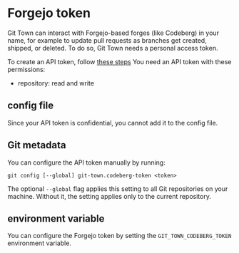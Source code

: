 # Forgejo token

Git Town can interact with Forgejo-based forges (like Codeberg) in your name,
for example to update pull requests as branches get created, shipped, or
deleted. To do so, Git Town needs a personal access token.

To create an API token, follow
[these steps](https://docs.codeberg.org/advanced/access-token) You need an API
token with these permissions:

- repository: read and write

## config file

Since your API token is confidential, you cannot add it to the config file.

## Git metadata

You can configure the API token manually by running:

```wrap
git config [--global] git-town.codeberg-token <token>
```

The optional `--global` flag applies this setting to all Git repositories on
your machine. Without it, the setting applies only to the current repository.

## environment variable

You can configure the Forgejo token by setting the `GIT_TOWN_CODEBERG_TOKEN`
environment variable.
